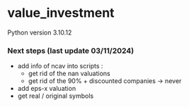 # value_investment

Python version 3.10.12

### Next steps (last update 03/11/2024)

  - add info of ncav into scripts :
    - get rid of the nan valuations
    - get rid of the 90% + discounted companies -> never 
  - add eps-x valuation
  - get real / original symbols